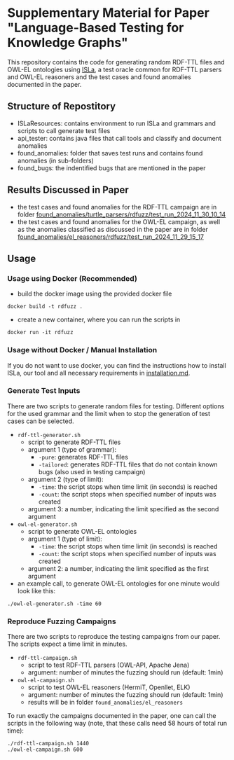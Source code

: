 # Supplementary Material for Paper "Language-Based Testing for Knowledge Graphs"

This repository contains the code for generating random RDF-TTL files and OWL-EL ontologies using [ISLa](https://github.com/rindPHI/isla), a test oracle common for RDF-TTL parsers and OWL-EL reasoners and the test cases and found anomalies documented in the paper.

## Structure of Repostitory
 - ISLaResources: contains environment to run ISLa and grammars and scripts to call generate test files
 - api_tester: contains java files that call tools and classify and document anomalies
 - found_anomalies: folder that saves test runs and contains found anomalies (in sub-folders) 
 - found_bugs: the indentified bugs that are mentioned in the paper

## Results Discussed in Paper
- the test cases and found anomalies for the RDF-TTL campaign are in folder [found_anomalies/turtle_parsers/rdfuzz/test_run_2024_11_30_10_14](found_anomalies/turtle_parsers/rdfuzz/test_run_2024_11_30_10_14)
- the test cases and found anomalies for the OWL-EL campaign, as well as the anomalies classified as discussed in the paper are in folder [found_anomalies/el_reasoners/rdfuzz/test_run_2024_11_29_15_17](found_anomalies/el_reasoners/rdfuzz/test_run_2024_11_29_15_17)


## Usage
### Usage using Docker (Recommended)
- build the docker image using the provided docker file
```
docker build -t rdfuzz .
```
- create a new container, where you can run the scripts in
```
docker run -it rdfuzz
```

### Usage without Docker / Manual Installation
If you do not want to use docker, you can find the instructions how to install  ISLa, our tool and all necessary requirements in [installation.md](installation.md).


### Generate Test Inputs
There are two scripts to generate random files for testing. Different options for the used grammar and the limit when to stop the generation of test cases can be selected.
 - `rdf-ttl-generator.sh`
	 + script to generate RDF-TTL files
	 + argument 1 (type of grammar): 
		 * `-pure`: generates RDF-TTL files
		 * `-tailored`: generates RDF-TTL files that do not contain known bugs (also used in testing campaign)
	+ argument 2 (type of limit):
		* `-time`: the script stops when time limit (in seconds) is reached
		* `-count`: the script stops when specified number of inputs was created
	+ argument 3: a number, indicating the limit specified as the second argument
 - `owl-el-generator.sh`
	 + script to generate OWL-EL ontologies
	 + argument 1 (type of limit): 
		* `-time`: the script stops when time limit (in seconds) is reached
		* `-count`: the script stops when specified number of inputs was created
	+ argument 2: a number, indicating the limit specified as the first argument
- an example call, to generate OWL-EL ontologies for one minute would look like this:
```
./owl-el-generator.sh -time 60
```
	 
### Reproduce Fuzzing Campaigns
There are two scripts to reproduce the testing campaigns from our paper. The scripts expect a time limit in minutes.
 - `rdf-ttl-campaign.sh`
	 + script to test RDF-TTL parsers (OWL-API, Apache Jena) 
	 + argument: number of minutes the fuzzing should run (default: 1min)
 - `owl-el-campaign.sh`
	 + script to test OWL-EL reasoners (HermiT, Openllet, ELK) 
	 + argument: number of minutes the fuzzing should run (default: 1min)
	 + results will be in folder `found_anomalies/el_reasoners`

To run exactly the campaigns documented in the paper, one can call the scripts in the following way (note, that these calls need 58 hours of total run time):
```
./rdf-ttl-campaign.sh 1440
./owl-el-campaign.sh 600
```


